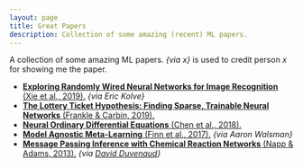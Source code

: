 ```yaml
---
layout: page
title: Great Papers
description: Collection of some amazing (recent) ML papers.
---
```


A collection of some amazing ML papers. _{via x}_ is used to credit person _x_ for showing me the paper.  

* [**Exploring Randomly Wired Neural Networks for Image Recognition** (Xie et al., 2019).](https://arxiv.org/abs/1904.01569) _{via Eric Kolve}_
* [**The Lottery Ticket Hypothesis: Finding Sparse, Trainable Neural Networks** (Frankle & Carbin, 2019).](https://arxiv.org/abs/1803.03635)
* [**Neural Ordinary Differential Equations** (Chen et al., 2018).](https://arxiv.org/abs/1806.07366)
* [**Model Agnostic Meta-Learning** (Finn et al., 2017).](https://arxiv.org/abs/1703.03400) _{via Aaron Walsman}_
* [**Message Passing Inference with Chemical Reaction Networks** (Napp & Adams, 2013).](https://papers.nips.cc/paper/4901-message-passing-inference-with-chemical-reaction-networks) _{via [David Duvenaud](http://www.cs.toronto.edu/~duvenaud/)}_ 